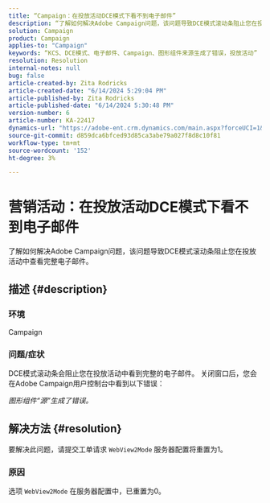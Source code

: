 ```yaml
---
title: “Campaign：在投放活动DCE模式下看不到电子邮件”
description: “了解如何解决Adobe Campaign问题，该问题导致DCE模式滚动条阻止您在投放活动中看到完整电子邮件。”
solution: Campaign
product: Campaign
applies-to: "Campaign"
keywords: “KCS、DCE模式、电子邮件、Campaign、图形组件来源生成了错误，投放活动”
resolution: Resolution
internal-notes: null
bug: false
article-created-by: Zita Rodricks
article-created-date: "6/14/2024 5:29:04 PM"
article-published-by: Zita Rodricks
article-published-date: "6/14/2024 5:30:48 PM"
version-number: 6
article-number: KA-22417
dynamics-url: "https://adobe-ent.crm.dynamics.com/main.aspx?forceUCI=1&pagetype=entityrecord&etn=knowledgearticle&id=edf5d895-732a-ef11-840a-002248084fbb"
source-git-commit: d859dca6bfced93d85ca3abe79a027f8d8c10f81
workflow-type: tm+mt
source-wordcount: '152'
ht-degree: 3%

---
```


# 营销活动：在投放活动DCE模式下看不到电子邮件


了解如何解决Adobe Campaign问题，该问题导致DCE模式滚动条阻止您在投放活动中查看完整电子邮件。

## 描述 {#description}


### 环境

Campaign

### 问题/症状

DCE模式滚动条会阻止您在投放活动中看到完整的电子邮件。 关闭窗口后，您会在Adobe Campaign用户控制台中看到以下错误：

*图形组件“源”生成了错误。*


## 解决方法 {#resolution}


要解决此问题，请提交工单请求 `WebView2Mode` 服务器配置将重置为1。

### 原因

选项 `WebView2Mode` 在服务器配置中，已重置为0。
